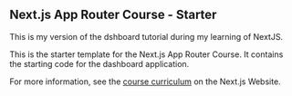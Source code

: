 ## Next.js App Router Course - Starter

This is my version of the dshboard tutorial during my learning of NextJS.

This is the starter template for the Next.js App Router Course. It contains the starting code for the dashboard application.

For more information, see the [course curriculum](https://nextjs.org/learn) on the Next.js Website.
